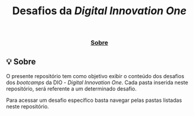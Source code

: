 <h1 align="center">
  <strong>Desafios da <em>Digital Innovation One</em></strong>  
</h1>

<br>

<div align="center">
  <h3><a href="#about">Sobre</a></h3>
</div>

<a id="about"></a>

## :bulb: Sobre 

<p>O presente repositório tem como objetivo exibir o conteúdo dos desafios dos <em>bootcamps</em> da DIO - <em>Digital Innovation One</em>. Cada pasta inserida neste repositório, será referente a um determinado desafio.</p>
<p>Para acessar um desafio específico basta navegar pelas pastas listadas neste repositório.</p>

<br>